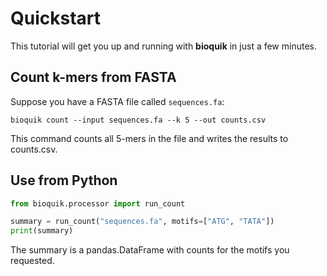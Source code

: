 # Quickstart

This tutorial will get you up and running with **bioquik** in just a few minutes.

## Count k-mers from FASTA

Suppose you have a FASTA file called `sequences.fa`:

```shell
bioquik count --input sequences.fa --k 5 --out counts.csv
```

This command counts all 5-mers in the file and writes the results to counts.csv.

## Use from Python

```python
from bioquik.processor import run_count

summary = run_count("sequences.fa", motifs=["ATG", "TATA"])
print(summary)
```

The summary is a pandas.DataFrame with counts for the motifs you requested.
